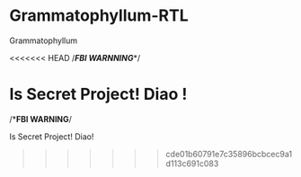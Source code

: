 # Grammatophyllum-RTL
Grammatophyllum

<<<<<<< HEAD
/***************FBI WARNNING****************/

Is Secret Project!
Diao !
=======
/*****************FBI WARNING****************/

Is Secret Project!
Diao!
>>>>>>> cde01b60791e7c35896bcbcec9a1d113c691c083
